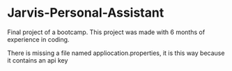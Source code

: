 # Jarvis-Personal-Assistant
Final project of a bootcamp. This project was made with 6 months of experience in coding.

There is missing a file named appliocation.properties, it is this way because it contains an api key
